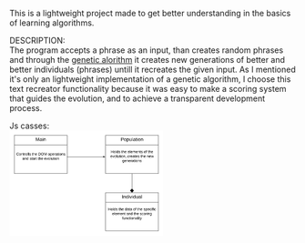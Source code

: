This is a lightweight project made to get better understanding in the basics of learning algorithms.</br>

DESCRIPTION:</br>
The program accepts a phrase as an input, than creates random phrases and through the [genetic alorithm](https://en.wikipedia.org/wiki/Genetic_algorithm) it creates new generations of better and better individuals (phrases) untill it recreates the given input. As I mentioned it's only an lightweight implementation of a genetic algorithm, I choose this text recreator functionality because it was easy to make a scoring system that guides the evolution, and to achieve a transparent development process.

Js casses:</br>
<img src="https://github.com/ujLevente/Genetic-algorithm-text-recreator/blob/master/Blank%20Diagram.png" width="270" height="185">
